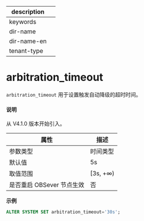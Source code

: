 |description||
|---|---|
|keywords||
|dir-name||
|dir-name-en||
|tenant-type||

# arbitration_timeout

`arbitration_timeout` 用于设置触发自动降级的超时时间。

<main id="notice" type='explain'>
  <h4>说明</h4>
  <p>从 V4.1.0 版本开始引入。</p>
</main>

| **属性** | **描述** |
| --- | --- |
| 参数类型 | 时间类型 |
| 默认值 | 5s |
| 取值范围 | \[3s, +∞) |
| 是否重启 OBSever 节点生效 | 否 |

**示例**

```sql
ALTER SYSTEM SET arbitration_timeout='30s';
```